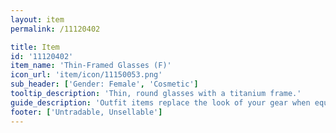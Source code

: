 ```yaml
---
layout: item
permalink: /11120402

title: Item
id: '11120402'
item_name: 'Thin-Framed Glasses (F)'
icon_url: 'item/icon/11150053.png'
sub_header: ['Gender: Female', 'Cosmetic']
tooltip_description: 'Thin, round glasses with a titanium frame.'
guide_description: 'Outfit items replace the look of your gear when equipped.'
footer: ['Untradable, Unsellable']
---
```

